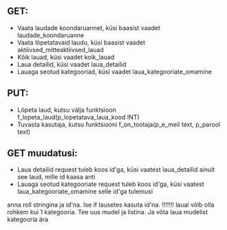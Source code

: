 ## GET:
* Vaata laudade koondaruannet, küsi baasist vaadet laudade_koondaruanne
* Vaata lõpetatavaid laudu, küsi baasist vaadet aktiivsed_mitteaktiivsed_lauad
* Kõik lauad, küsi vaadet koik_lauad
* Laua detailid, küsi vaadet laua_detailid
* Lauaga seotud kategooriad, küsi vaadet laua_kategooriate_omamine

## PUT:
* Lõpeta laud, kutsu välja funktsioon f_lopeta_laud(p_lopetatava_laua_kood INT)
* Tuvasta kasutaja, kutsu funktsiooni f_on_tootaja(p_e_meil text, p_parool text)

## GET muudatusi:
* Laua detailid request tuleb koos id'ga, küsi vaatest laua_detailid ainult see 
laud, mille id kaasa anti
* Lauaga seotud kategooriate request tuleb koos id'ga, küsi vaatest 
laua_kategooriate_omamine selle id'ga tulemusi

anna roll stringina ja id'na. Ise if lausetes kasuta id'na.
!!!!!!! laual võib olla rohkem kui 1 kategooria. Tee uus mudel ja listina. Ja võta laua mudelist kategooria ära